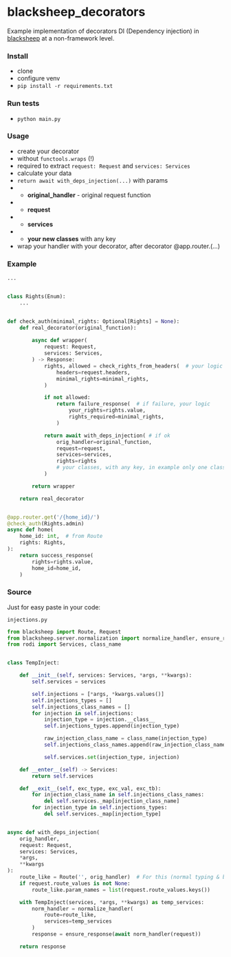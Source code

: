 # blacksheep_decorators
Example implementation of decorators DI (Dependency injection) in [blacksheep](https://github.com/Neoteroi/BlackSheep) at a non-framework level.

### Install
- clone
- configure venv
- `pip install -r requirements.txt`


### Run tests
- `python main.py`


### Usage
- create your decorator
- without `functools.wraps` (!)
- required to extract `request: Request` and `services: Services`
- calculate your data
- `return await with_deps_injection(...)` with params
- - **original_handler** - original request function
- - **request**
- - **services**
- - **your new classes** with any key
- wrap your handler with your decorator, after decorator @app.router.<method>(...)


### Example
```python
...


class Rights(Enum):
	...


def check_auth(minimal_rights: Optional[Rights] = None):
	def real_decorator(original_function):
		
		async def wrapper(
			request: Request,
			services: Services,
		) -> Response:
			rights, allowed = check_rights_from_headers(  # your logic
				headers=request.headers,
				minimal_rights=minimal_rights,
			)

			if not allowed:
				return failure_response(  # if failure, your logic
					your_rights=rights.value,
					rights_required=minimal_rights,
				)

			return await with_deps_injection( # if ok
				orig_handler=original_function,
				request=request,
				services=services,
				rights=rights
				# your classes, with any key, in example only one class 'Rights' (variable 'rights') with key 'rights'
			)

		return wrapper

	return real_decorator


@app.router.get('/{home_id}/')
@check_auth(Rights.admin)
async def home(
	home_id: int,  # from Route
	rights: Rights,
):
	return success_response(
		rights=rights.value,
		home_id=home_id,
	)


```


### Source
Just for easy paste in your code:


`injections.py`
```python
from blacksheep import Route, Request
from blacksheep.server.normalization import normalize_handler, ensure_response
from rodi import Services, class_name


class TempInject:

	def __init__(self, services: Services, *args, **kwargs):
		self.services = services

		self.injections = [*args, *kwargs.values()]
		self.injections_types = []
		self.injections_class_names = []
		for injection in self.injections:
			injection_type = injection.__class__
			self.injections_types.append(injection_type)

			raw_injection_class_name = class_name(injection_type)
			self.injections_class_names.append(raw_injection_class_name)

			self.services.set(injection_type, injection)

	def __enter__(self) -> Services:
		return self.services

	def __exit__(self, exc_type, exc_val, exc_tb):
		for injection_class_name in self.injections_class_names:
			del self.services._map[injection_class_name]
		for injection_type in self.injections_types:
			del self.services._map[injection_type]


async def with_deps_injection(
	orig_handler,
	request: Request,
	services: Services,
	*args,
	**kwargs
):
	route_like = Route('', orig_handler)  # For this (normal typing & beauty) are needed extra changes in core
	if request.route_values is not None:
		route_like.param_names = list(request.route_values.keys())

	with TempInject(services, *args, **kwargs) as temp_services:
		norm_handler = normalize_handler(
			route=route_like,
			services=temp_services
		)
		response = ensure_response(await norm_handler(request))

	return response

```
